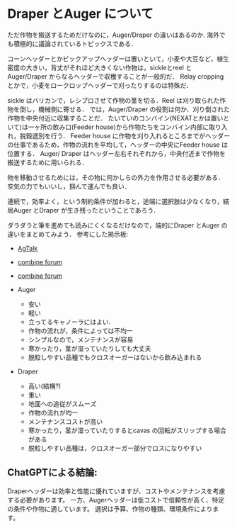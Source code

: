 # Draper とAuger について

ただ作物を搬送するためだけなのに，Auger/Draper の違いはあるのか.
海外でも積極的に議論されているトピックスである．

コーンヘッダーとかピックアップヘッダーは置いといて，小麦や大豆など，植生密度の大きい，背丈がそれほど大きくない作物は，sickleとreel とAuger/Draper からなるヘッダーで収穫することが一般的だ．
Relay cropping とかで，小麦をロークロップヘッダーで刈ったりするのは特殊だ．

sickle はバリカンで，レシプロさせて作物の茎を切る．Reel は刈り取られた作物を倒し，機械側に寄せる．
では，Auger/Draper の役割は何か．刈り倒された作物を中央付近に収集することだ．
たいていのコンバイン(NEXATとかは置いといて)は一ヶ所の飲み口(Feeder house)から作物たちをコンバイン内部に取り入れ，脱穀選別を行う．
Feeder house に作物を刈り入れるところまでがヘッダーの仕事であるため，作物の流れを平均して，ヘッダーの中央にFeeder house は位置する．
Auger/ Draper はヘッダー左右それぞれから，中央付近まで作物を搬送するために用いられる．

物を移動させるためには，その物に何かしらの外力を作用させる必要がある．
空気の力でもいいし，掴んで運んでも良い．

連続で，効率よく，という制約条件が加わると，途端に選択肢は少なくなり，結局Auger とDraper が生き残ったということであろう．

ダラダラと筆を進めても読みにくくなるだけなので，端的にDraper とAuger の違いをまとめてみよう．
参考にした掲示板:
- [AgTalk](https://talk.newagtalk.com/forums/thread-view.asp?tid=808196&DisplayType=flat&setCookie=1)
- [combine forum](https://www.thecombineforum.com/threads/auger-draper.22165/)
- [combine forum](https://combineforum.freeforums.net/thread/334/flex-auger-header-draper)

- Auger
    - 安い
    - 軽い
    - 立ってるキャノーラにはよい.
    - 作物の流れが，条件によっては不均一
    - シンプルなので，メンテナンスが容易
    - 寒かったり，茎が湿っていたりしても大丈夫
    - 脱粒しやすい品種でもクロスオーガーはないから飲み込まれる

- Draper
    - 高い(結構?)
    - 重い
    - 地面への追従がスムーズ
    - 作物の流れが均一
    - メンテナンスコストが高い
    - 寒かったり，茎が湿っていたりするとcavas の回転がスリップする場合がある
    - 脱粒しやすい品種は，クロスオーガー部分でロスになりやすい


## ChatGPTによる結論: 
Draperヘッダーは効率と性能に優れていますが、コストやメンテナンスを考慮する必要があります。
一方、Augerヘッダーは低コストで信頼性が高く、特定の条件や作物に適しています。
選択は予算、作物の種類、環境条件によります。


